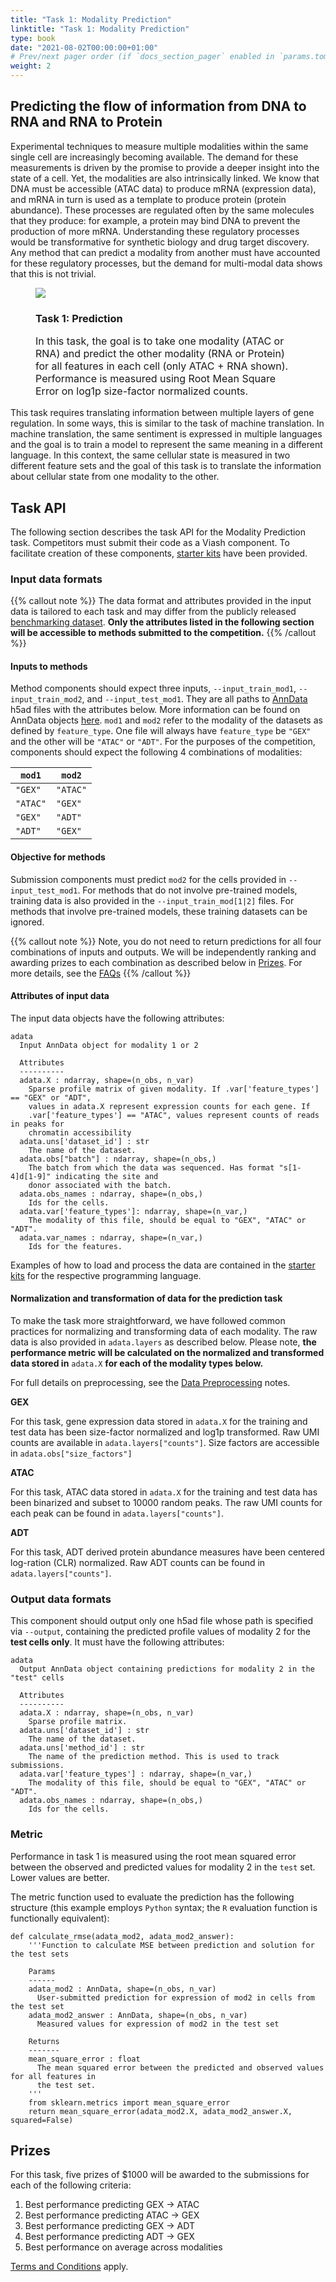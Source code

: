 ```yaml
---
title: "Task 1: Modality Prediction"
linktitle: "Task 1: Modality Prediction"
type: book
date: "2021-08-02T00:00:00+01:00"
# Prev/next pager order (if `docs_section_pager` enabled in `params.toml`)
weight: 2
---
```

## Predicting the flow of information from DNA to RNA and RNA to Protein
Experimental techniques to measure multiple modalities within the same single cell are increasingly becoming available. The demand for these measurements is driven by the promise to provide a deeper insight into the state of a cell. Yet, the modalities are also intrinsically linked. We know that DNA must be accessible (ATAC data) to produce mRNA (expression data), and mRNA in turn is used as a template to produce protein (protein abundance). These processes are regulated often by the same molecules that they produce: for example, a protein may bind DNA to prevent the production of more mRNA. Understanding these regulatory processes would be transformative for synthetic biology and drug target discovery. Any method that can predict a modality from another must have accounted for these regulatory processes, but the demand for multi-modal data shows that this is not trivial.

<figure>
  <img src="/media/tasks/predict.svg">
  <figcaption>
    <h3>
      Task 1: Prediction
    </h3>
    <p style="font-size: medium;">
      In this task, the goal is to take one modality (ATAC or RNA) and predict the other modality (RNA or Protein) for all features in each cell (only ATAC + RNA shown). Performance is measured using Root Mean Square Error on log1p size-factor normalized counts.
    </p>
  </figcaption>
</figure>

This task requires translating information between multiple layers of gene regulation. In some ways, this is similar to the task of machine translation. In machine translation, the same sentiment is expressed in multiple languages and the goal is to train a model to represent the same meaning in a different language. In this context, the same cellular state is measured in two different feature sets and the goal of this task is to translate the information about cellular state from one modality to the other. 

## Task API

The following section describes the task API for the Modality Prediction task. Competitors must submit their code as a Viash component. To facilitate creation of these components, [starter kits](//neurips_docs/submission/starter_kit_contents) have been provided.

### Input data formats

{{% callout note  %}}
The data format and attributes provided in the input data is tailored to each task and may differ from the publicly released [benchmarking dataset](/neurips_docs/data/dataset/).  **Only the attributes listed in the following section will be accessible to methods submitted to the competition.**
{{% /callout  %}}

#### Inputs to methods

Method components should expect three inputs, `--input_train_mod1`, `--input_train_mod2`, and `--input_test_mod1`. They are all paths to [AnnData](https://anndata.readthedocs.io/en/latest/) h5ad files with the attributes below. More information can be found on AnnData objects [here](/neurips_docs/submission/quickstart/). `mod1` and `mod2` refer to the modality of the datasets as defined by `feature_type`.  One file will always have `feature_type` be `"GEX"` and the other will be `"ATAC"` or `"ADT"`. For the purposes of the competition, components should expect the following 4 combinations of modalities:

| `mod1`   | `mod2`   |
|----------|----------|
| `"GEX"`  | `"ATAC"` |
| `"ATAC"` | `"GEX"`  |
| `"GEX"`  | `"ADT"`  |
| `"ADT"`  | `"GEX"`  |


#### Objective for methods

Submission components must predict `mod2` for the cells provided in `--input_test_mod1`. For methods that do not involve pre-trained models, training data is also provided in the `--input_train_mod[1|2]` files. For methods that involve pre-trained models, these training datasets can be ignored.

{{% callout note  %}}
Note, you do not need to return predictions for all four combinations of inputs and outputs. We will be independently ranking and awarding prizes to each combination as described below in [Prizes](#prizes). For more details, see the [FAQs](/neurips_docs/submission/faq/#what-if-i-only-want-to-compete-for-one-of-the-prizes-in-a-task)
{{% /callout  %}}


#### Attributes of input data

The input data objects have the following attributes:


```plaintext
adata
  Input AnnData object for modality 1 or 2

  Attributes
  ----------
  adata.X : ndarray, shape=(n_obs, n_var)
    Sparse profile matrix of given modality. If .var['feature_types'] == "GEX" or "ADT",
    values in adata.X represent expression counts for each gene. If
    .var['feature_types'] == "ATAC", values represent counts of reads in peaks for
    chromatin accessibility
  adata.uns['dataset_id'] : str
    The name of the dataset.
  adata.obs["batch"] : ndarray, shape=(n_obs,)
    The batch from which the data was sequenced. Has format "s[1-4]d[1-9]" indicating the site and
    donor associated with the batch.
  adata.obs_names : ndarray, shape=(n_obs,)
    Ids for the cells.
  adata.var['feature_types']: ndarray, shape=(n_var,)
    The modality of this file, should be equal to "GEX", "ATAC" or "ADT".
  adata.var_names : ndarray, shape=(n_var,)
    Ids for the features.
```

Examples of how to load and process the data are contained in the [starter kits](/neurips_docs/submission/starter_kit_contents) for the respective programming language.

#### Normalization and transformation of data for the prediction task

To make the task more straightforward, we have followed common practices for normalizing and transforming data of each modality. The raw data is also provided in `adata.layers` as described below. Please note, **the performance metric will be calculated on the normalized and transformed data stored in** `adata.X` **for each of the modality types below.**

For full details on preprocessing, see the [Data Preprocessing](/neurips_docs/data/dataset/#preprocessing) notes.

**GEX**  

For this task, gene expression data stored in `adata.X` for the training and test data has been size-factor normalized and log1p transformed.  Raw UMI counts are available in `adata.layers["counts"]`. Size factors are accessible in `adata.obs["size_factors"]`

**ATAC**

For this task, ATAC data stored in `adata.X` for the training and test data has been binarized and subset to 10000 random peaks. The raw UMI counts for each peak can be found in `adata.layers["counts"]`.

**ADT**

For this task, ADT derived protein abundance measures have been centered log-ration (CLR) normalized. Raw ADT counts can be found in `adata.layers["counts"]`.

### Output data formats

This component should output only one h5ad file whose path is specified via `--output`, containing the predicted profile values of modality 2 for the **test cells only**. It must have the following attributes:

```plaintext
adata
  Output AnnData object containing predictions for modality 2 in the "test" cells

  Attributes
  ----------
  adata.X : ndarray, shape=(n_obs, n_var)
    Sparse profile matrix.
  adata.uns['dataset_id'] : str
    The name of the dataset.
  adata.uns['method_id'] : str
    The name of the prediction method. This is used to track submissions.
  adata.var['feature_types'] : ndarray, shape=(n_var,)
    The modality of this file, should be equal to "GEX", "ATAC" or "ADT".
  adata.obs_names : ndarray, shape=(n_obs,)
    Ids for the cells.
```

### Metric

Performance in task 1 is measured using the root mean squared error between the observed and predicted values for modality 2 in the `test` set. Lower values are better.

The metric function used to evaluate the prediction has the following structure (this example employs `Python` syntax; the `R` evaluation function is functionally equivalent):

```plaintext
def calculate_rmse(adata_mod2, adata_mod2_answer):  
    '''Function to calculate MSE between prediction and solution for the test sets  

    Params
    ------
    adata_mod2 : AnnData, shape=(n_obs, n_var)
      User-submitted prediction for expression of mod2 in cells from the test set
    adata_mod2_answer : AnnData, shape=(n_obs, n_var)
      Measured values for expression of mod2 in the test set

    Returns
    -------
    mean_square_error : float
      The mean squared error between the predicted and observed values for all features in
      the test set.
    '''
    from sklearn.metrics import mean_square_error
    return mean_square_error(adata_mod2.X, adata_mod2_answer.X, squared=False)
```

## Prizes

For this task, five prizes of $1000 will be awarded to the submissions for each of the following criteria:
1. Best performance predicting GEX → ATAC
2. Best performance predicting ATAC → GEX
2. Best performance predicting GEX → ADT
2. Best performance predicting ADT → GEX
3. Best performance on average across modalities

[Terms and Conditions](/neurips_docs/submission/terms/) apply.
